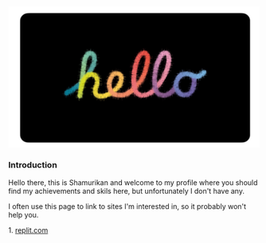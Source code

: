 <!DOCTYPE html>
<html>
  <head>
  </head>
  <body>
    <section>
      <div>
        <a href="https://notion.so/"><img src="images/42A30273-CC03-4064-9ED2-47DA3F4AC752.png"/></a>
      </div>
      <div>
        <article>
          <h1>Introduction</h1>
          <p>Hello there, this is Shamurikan and welcome to my profile where you should find my achievements and skils here, but unfortunately I don't have any.</p>
          <p>I often use this page to link to sites I'm interested in, so it probably won't help you.</p>
          <p> 1. <a href="https://replit.com">replit.com</a></p>
  </body>
</html>
